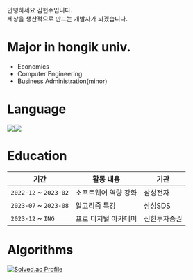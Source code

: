안녕하세요 김현수입니다.   
세상을 생산적으로 만드는 개발자가 되겠습니다.

# Major in hongik univ.   
 - Economics   
 - Computer Engineering   
 - Business Administration(minor)   

# Language   
<img src="https://img.shields.io/badge/java-007396?style=flat-square&logo=java&logoColor=white"/><img src="https://img.shields.io/badge/C++-00599C?style=flat-square&logo=C%2B%2B&logoColor=white"/>


# Education
|기간|활동 내용|기관|
|-------|--------------|-----|
|`2022-12` ~ `2023-02`|소프트웨어 역량 강화|삼성전자|
|`2023-07` ~ `2023-08`|알고리즘 특강|삼성SDS|
|`2023-12` ~ `ING`|프로 디지털 아카데미|신한투자증권|

# Algorithms
[![Solved.ac Profile](http://mazassumnida.wtf/api/v2/generate_badge?boj=jkl0124)](https://solved.ac/jkl0124/)
